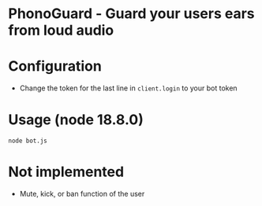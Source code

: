 # PhonoGuard - Guard your users ears from loud audio

# Configuration
- Change the token for the last line in `client.login` to your bot token

# Usage (node 18.8.0)
`node bot.js`

# Not implemented
- Mute, kick, or ban function of the user

